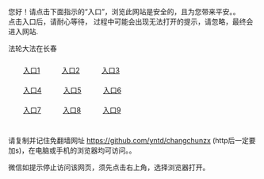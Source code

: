 您好！请点击下面指示的“入口”，浏览此网站是安全的，且为您带来平安。。 <br/>
点击入口后，请耐心等待， 过程中可能会出现无法打开的提示，请忽略，最终会进入网站. </br>

法轮大法在长春<br/>
<div style="padding:10px"><a style="margin:20px" target="_blank" href="https://d46jslsnl99so.cloudfront.net/2Qpsp?xmwldb" id="ccLink1" rel="nofollow">入口1</a> <a target="_blank" style="margin:20px" href="https://d2ybeg9u593cl6.cloudfront.net/2Qpsp?ixvtv" id="ccLink2" rel="nofollow">入口2</a> <a style="margin:20px" target="_blank" href="https://d3teu3nrhyeq2c.cloudfront.net/2Qpsp?akhfqen" id="ccLink3" rel="nofollow">入口3</a></div>

<div style="padding:10px" ><a style="margin:20px" target="_blank" href="https://d46jslsnl99so.cloudfront.net/2Qpsp?xmwldb" id="ccLink4" rel="nofollow">入口4</a> <a style="margin:20px" href="https://d2ybeg9u593cl6.cloudfront.net/2Qpsp?ixvtv" target="_blank" id="ccLink5" rel="nofollow">入口5</a> <a style="margin:20px" href="https://d3teu3nrhyeq2c.cloudfront.net/2Qpsp?akhfqen" target="_blank" id="ccLink6" rel="nofollow">入口6</a></div>

<div style="padding:10px"><a style="margin:20px" target="_blank" href="https://d46jslsnl99so.cloudfront.net/2Qpsp?xmwldb" id="ccLink7" rel="nofollow">入口7</a> <a style="margin:20px" href="https://d2ybeg9u593cl6.cloudfront.net/2Qpsp?ixvtv" target="_blank" id="ccLink8" rel="nofollow">入口8</a> <a style="margin:20px" target="_blank" href="https://d3teu3nrhyeq2c.cloudfront.net/2Qpsp?akhfqen" id="ccLink9" rel="nofollow">入口9</a></div>

<br/>



请复制并记住免翻墙网址 https://github.com/yntd/changchunzx (http后一定要加s)，在电脑或手机的浏览器均可访问。。<br/>

微信如提示停止访问该网页，须先点击右上角，选择浏览器打开。
